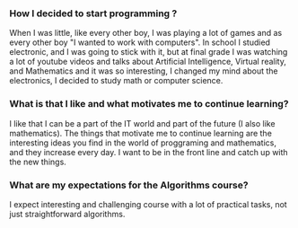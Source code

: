 ### How I decided to start programming ?
When I was little, like every other boy, I was playing a lot of games and 
as every other boy "I wanted to work with computers".
In school I studied electronic, and I was going to stick with it, 
but at final grade I was watching a lot of youtube videos and talks about Artificial Intelligence,
Virtual reality, and Mathematics and it was so interesting, I changed my mind about the electronics,
I decided to study math or computer science.

### What is that I like and what motivates me to continue learning?
I like that I can be a part of the IT world and part of the future (I also like mathematics).
The things that motivate me to continue learning are the interesting ideas 
you find in the world of proggraming and mathematics, and they increase every day.
I want to be in the front line and catch up with the new things.

### What are my expectations for the Algorithms course?
I expect interesting and challenging course with a lot of practical tasks, not just straightforward algorithms.
